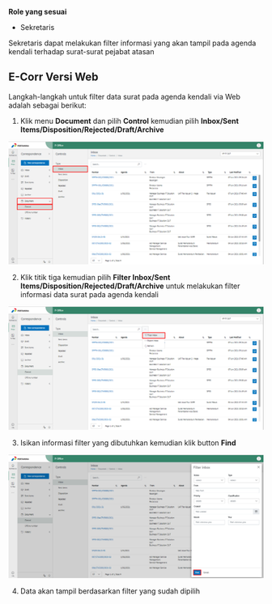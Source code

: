 **Role yang sesuai**

- Sekretaris

Sekretaris dapat melakukan filter informasi yang akan tampil pada agenda kendali terhadap surat-surat pejabat atasan

## **E-Corr Versi Web**

Langkah-langkah untuk filter data surat pada agenda kendali via Web adalah sebagai berikut:

1. Klik menu **Document** dan pilih **Control** kemudian pilih **Inbox/Sent Items/Disposition/Rejected/Draft/Archive**

![gambar](DocumentControl/DC_Web/02MM16.png)

2. Klik titik tiga kemudian pilih **Filter Inbox/Sent Items/Disposition/Rejected/Draft/Archive** untuk melakukan filter informasi data surat pada agenda kendali

![gambar](DocumentControl/DC_Web/02MM17.png)

3. Isikan informasi filter yang dibutuhkan kemudian klik button  **Find**

![gambar](DocumentControl/DC_Web/02MM18.png)

4. Data akan tampil berdasarkan filter yang sudah dipilih
 
